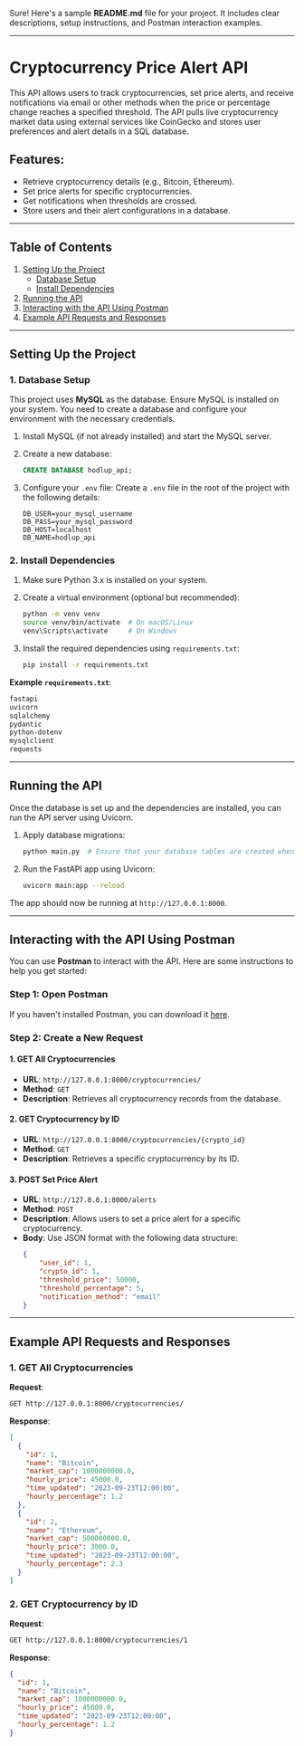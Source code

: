 Sure! Here's a sample **README.md** file for your project. It includes clear descriptions, setup instructions, and Postman interaction examples.

---

# Cryptocurrency Price Alert API

This API allows users to track cryptocurrencies, set price alerts, and receive notifications via email or other methods when the price or percentage change reaches a specified threshold. The API pulls live cryptocurrency market data using external services like CoinGecko and stores user preferences and alert details in a SQL database.

## Features:
- Retrieve cryptocurrency details (e.g., Bitcoin, Ethereum).
- Set price alerts for specific cryptocurrencies.
- Get notifications when thresholds are crossed.
- Store users and their alert configurations in a database.

---

## Table of Contents
1. [Setting Up the Project](#setting-up-the-project)
   - [Database Setup](#database-setup)
   - [Install Dependencies](#install-dependencies)
2. [Running the API](#running-the-api)
3. [Interacting with the API Using Postman](#interacting-with-the-api-using-postman)
4. [Example API Requests and Responses](#example-api-requests-and-responses)

---

## Setting Up the Project

### 1. Database Setup
This project uses **MySQL** as the database. Ensure MySQL is installed on your system. You need to create a database and configure your environment with the necessary credentials.

1. Install MySQL (if not already installed) and start the MySQL server.
2. Create a new database:
    ```sql
    CREATE DATABASE hodlup_api;
    ```

3. Configure your `.env` file:
    Create a `.env` file in the root of the project with the following details:
    ```env
    DB_USER=your_mysql_username
    DB_PASS=your_mysql_password
    DB_HOST=localhost
    DB_NAME=hodlup_api
    ```

### 2. Install Dependencies

1. Make sure Python 3.x is installed on your system.
2. Create a virtual environment (optional but recommended):
    ```bash
    python -m venv venv
    source venv/bin/activate  # On macOS/Linux
    venv\Scripts\activate     # On Windows
    ```

3. Install the required dependencies using `requirements.txt`:
    ```bash
    pip install -r requirements.txt
    ```

**Example `requirements.txt`**:
```txt
fastapi
uvicorn
sqlalchemy
pydantic
python-dotenv
mysqlclient
requests
```

---

## Running the API

Once the database is set up and the dependencies are installed, you can run the API server using Uvicorn.

1. Apply database migrations:
    ```bash
    python main.py  # Ensure that your database tables are created when the app starts
    ```

2. Run the FastAPI app using Uvicorn:
    ```bash
    uvicorn main:app --reload
    ```

The app should now be running at `http://127.0.0.1:8000`.

---

## Interacting with the API Using Postman

You can use **Postman** to interact with the API. Here are some instructions to help you get started:

### Step 1: Open Postman
If you haven't installed Postman, you can download it [here](https://www.postman.com/downloads/).

### Step 2: Create a New Request

#### 1. **GET All Cryptocurrencies**
- **URL**: `http://127.0.0.1:8000/cryptocurrencies/`
- **Method**: `GET`
- **Description**: Retrieves all cryptocurrency records from the database.

#### 2. **GET Cryptocurrency by ID**
- **URL**: `http://127.0.0.1:8000/cryptocurrencies/{crypto_id}`
- **Method**: `GET`
- **Description**: Retrieves a specific cryptocurrency by its ID.

#### 3. **POST Set Price Alert**
- **URL**: `http://127.0.0.1:8000/alerts`
- **Method**: `POST`
- **Description**: Allows users to set a price alert for a specific cryptocurrency.
- **Body**: Use JSON format with the following data structure:
    ```json
    {
        "user_id": 1,
        "crypto_id": 1,
        "threshold_price": 50000,
        "threshold_percentage": 5,
        "notification_method": "email"
    }
    ```

---

## Example API Requests and Responses

### 1. **GET All Cryptocurrencies**

**Request**:
```bash
GET http://127.0.0.1:8000/cryptocurrencies/
```

**Response**:
```json
[
  {
    "id": 1,
    "name": "Bitcoin",
    "market_cap": 1000000000.0,
    "hourly_price": 45000.0,
    "time_updated": "2023-09-23T12:00:00",
    "hourly_percentage": 1.2
  },
  {
    "id": 2,
    "name": "Ethereum",
    "market_cap": 500000000.0,
    "hourly_price": 3000.0,
    "time_updated": "2023-09-23T12:00:00",
    "hourly_percentage": 2.3
  }
]
```

### 2. **GET Cryptocurrency by ID**

**Request**:
```bash
GET http://127.0.0.1:8000/cryptocurrencies/1
```

**Response**:
```json
{
  "id": 1,
  "name": "Bitcoin",
  "market_cap": 1000000000.0,
  "hourly_price": 45000.0,
  "time_updated": "2023-09-23T12:00:00",
  "hourly_percentage": 1.2
}
```
